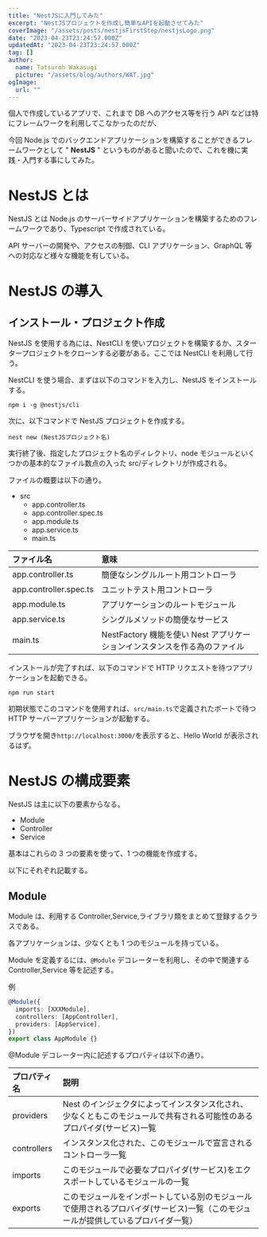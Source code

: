 ```yaml
---
title: "NestJSに入門してみた"
excerpt: "NestJSプロジェクトを作成し簡単なAPIを起動させてみた"
coverImage: "/assets/posts/nestjsFirstStep/nestjsLogo.png"
date: "2023-04-23T23:24:57.000Z"
updatedAt: "2023-04-23T23:24:57.000Z"
tag: []
author:
  name: Tatsuroh Wakasugi
  picture: "/assets/blog/authors/WAT.jpg"
ogImage:
  url: ""
---
```


個人で作成しているアプリで、これまで DB へのアクセス等を行う API などは特にフレームワークを利用してこなかったのだが、

今回 Node.js でのバックエンドアプリケーションを構築することができるフレームワークとして " **NestJS** " というものがあると聞いたので、これを機に実践・入門する事にしてみた。

# NestJS とは

NestJS とは Node.js のサーバーサイドアプリケーションを構築するためのフレームワークであり、Typescript で作成されている。

API サーバーの開発や、アクセスの制御、CLI アプリケーション、GraphQL 等への対応など様々な機能を有している。

# NestJS の導入

## インストール・プロジェクト作成

NestJS を使用する為には、NestCLI を使いプロジェクトを構築するか、スタータープロジェクトをクローンする必要がある。ここでは NestCLI を利用して行う。

NestCLI を使う場合、まずは以下のコマンドを入力し、NestJS をインストールする。

```shell
npm i -g @nestjs/cli
```

次に、以下コマンドで NestJS プロジェクトを作成する。

```shell
nest new (NestJSプロジェクト名)
```

実行終了後、指定したプロジェクト名のディレクトリ、node モジュールといくつかの基本的なファイル数点の入った src/ディレクトリが作成される。

ファイルの概要は以下の通り。

- src
  - app.controller.ts
  - app.controller.spec.ts
  - app.module.ts
  - app.service.ts
  - main.ts

| ファイル名             | 意味                                                                       |
| :--------------------- | :------------------------------------------------------------------------- |
| app.controller.ts      | 簡便なシングルルート用コントローラ                                         |
| app.controller.spec.ts | ユニットテスト用コントローラ                                               |
| app.module.ts          | アプリケーションのルートモジュール                                         |
| app.service.ts         | シングルメソッドの簡便なサービス                                           |
| main.ts                | NestFactory 機能を使い Nest アプリケーションインスタンスを作る為のファイル |

インストールが完了すれば、以下のコマンドで HTTP リクエストを待つアプリケーションを起動できる。

```shell
npm run start
```

初期状態でこのコマンドを使用すれば、`src/main.ts`で定義されたポートで待つ HTTP サーバーアプリケーションが起動する。

ブラウザを開き`http://localhost:3000/`を表示すると、Hello World が表示されるはず。

# NestJS の構成要素

NestJS は主に以下の要素からなる。

- Module
- Controller
- Service

基本はこれらの 3 つの要素を使って、1 つの機能を作成する。

以下にそれぞれ記載する。

## Module

Module は、利用する Controller,Service,ライブラリ類をまとめて登録するクラスである。

各アプリケーションは、少なくとも 1 つのモジュールを持っている。

Module を定義するには、`@Module` デコレーターを利用し、その中で関連する Controller,Service 等を記述する。

例

```typescript
@Module({
  imports: [XXXModule],
  controllers: [AppController],
  providers: [AppService],
})
export class AppModule {}
```

@Module デコレーター内に記述するプロパティは以下の通り。

| プロパティ名 | 説明                                                                                                                               |
| :----------- | :--------------------------------------------------------------------------------------------------------------------------------- |
| providers    | Nest のインジェクタによってインスタンス化され、少なくともこのモジュールで共有される可能性のあるプロパイダ(サービス)一覧            |
| controllers  | インスタンス化された、このモジュールで宣言されるコントローラ一覧                                                                   |
| imports      | このモジュールで必要なプロパイダ(サービス)をエクスポートしているモジュールの一覧                                                   |
| exports      | このモジュールをインポートしている別のモジュールで使用されるプロバイダ(サービス)一覧（このモジュールが提供しているプロバイダ一覧） |
